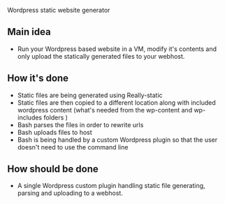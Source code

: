 Wordpress static website generator 

## Main idea

- Run your Wordpress based website in a VM, modify it's contents and only upload the statically generated files to your webhost.

## How it's done

- Static files are being generated using Really-static 
- Static files are then copied to a different location along with included wordpress content (what's needed from the wp-content and wp-includes folders )
- Bash parses the files in order to rewrite urls
- Bash uploads files to host
- Bash is being handled by a custom Wordpress plugin so that the user doesn't need to use the command line

## How should be done
 
- A single Wordpress custom plugin handling static file generating, parsing and uploading to a webhost.


